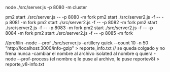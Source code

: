 node ./src/server.js -p 8080 -m cluster

pm2 start ./src/server.js -- -p 8080 -m fork
pm2 start ./src/server2.js -f -- -p 8081 -m fork
pm2 start ./src/server2.js -f -- -p 8082 -m fork
pm2 start ./src/server2.js -f -- -p 8083 -m fork
pm2 start ./src/server2.js -f -- -p 8084 -m fork
pm2 start ./src/server2.js -f -- -p 8085 -m fork

//profilin
-node --prof ./src/server.js
-artillery quick --count 10 -n 50 "http://localhost:3000/info-gzip" > reporte_info.txt // se queda colgado y no frena nunca
-cambiar el nombre al archivo isolated al nombre q quiera
-node --prof-process (el nombre q le puse al archivo, le puse reportev8) > reporte_v8-info.txt

